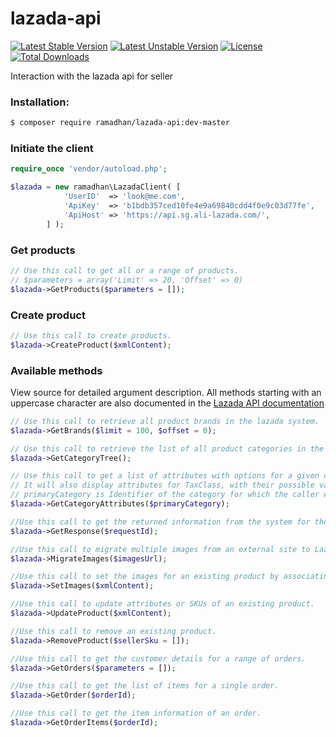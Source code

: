 # lazada-api

[![Latest Stable Version](https://poser.pugx.org/ramadhan/lazada-api/v/stable)](https://packagist.org/packages/ramadhan/lazada-api) [![Latest Unstable Version](https://poser.pugx.org/ramadhan/lazada-api/v/unstable)](https://packagist.org/packages/ramadhan/lazada-api) [![License](https://poser.pugx.org/ramadhan/lazada-api/license)](https://packagist.org/packages/ramadhan/lazada-api) [![Total Downloads](https://poser.pugx.org/ramadhan/lazada-api/downloads)](https://packagist.org/packages/ramadhan/lazada-api)

Interaction with the lazada api for seller

### Installation:
```bash
$ composer require ramadhan/lazada-api:dev-master
```

### Initiate the client
```php
require_once 'vendor/autoload.php';

$lazada = new ramadhan\LazadaClient( [
			'UserID'  => 'look@me.com',
			'ApiKey'  => 'b1bdb357ced10fe4e9a69840cdd4f0e9c03d77fe',
			'ApiHost' => 'https://api.sg.ali-lazada.com/',
		] );
```

### Get products
```php
// Use this call to get all or a range of products.
// $parameters = array('Limit' => 20, 'Offset' => 0)
$lazada->GetProducts($parameters = []);
```

### Create product
```php
// Use this call to create products.
$lazada->CreateProduct($xmlContent);
```

### Available methods
View source for detailed argument description.
All methods starting with an uppercase character are also documented in the [Lazada API documentation](https://lazada-sellercenter.readme.io/)

```php
// Use this call to retrieve all product brands in the lazada system.
$lazada->GetBrands($limit = 100, $offset = 0);

// Use this call to retrieve the list of all product categories in the lazada system.
$lazada->GetCategoryTree();

// Use this call to get a list of attributes with options for a given category. 
// It will also display attributes for TaxClass, with their possible values listed as options.
// primaryCategory is Identifier of the category for which the caller wants the list of attributes.
$lazada->GetCategoryAttributes($primaryCategory);

//Use this call to get the returned information from the system for the UploadImages and MigrateImages API.
$lazada->GetResponse($requestId);

//Use this call to migrate multiple images from an external site to Lazada site
$lazada->MigrateImages($imagesUrl);

//Use this call to set the images for an existing product by associating one or more image URLs with it
$lazada->SetImages($xmlContent);

//Use this call to update attributes or SKUs of an existing product.
$lazada->UpdateProduct($xmlContent);

//Use this call to remove an existing product.
$lazada->RemoveProduct($sellerSku = []);

//Use this call to get the customer details for a range of orders.
$lazada->GetOrders($parameters = []);

//Use this call to get the list of items for a single order.
$lazada->GetOrder($orderId);

//Use this call to get the item information of an order.
$lazada->GetOrderItems($orderId);




```